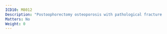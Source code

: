 ```yaml
---
ICD10: M8012
Description: "Postoophorectomy osteoporosis with pathological fracture: Upper arm"
Matters: No
Weight: 0
---
```


